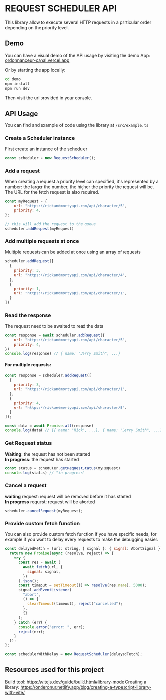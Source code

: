 # REQUEST SCHEDULER API

This library allow to execute several HTTP requests in a particular order depending on the priority level.


## Demo
You can have a visual demo of the API usage by visiting the demo App: [ordonnanceur-canal.vercel.app](https://ordonnanceur-canal.vercel.app/)

Or by starting the app locally:
```sh
cd demo
npm install
npm run dev
```
Then visit the url provided in your console.

## API Usage

You can find and example of code using the library at `/src/example.ts`

### Create a Scheduler instance
First create an instance of the scheduler

```js
const scheduler = new RequestScheduler();
```

### Add a request
When creating a request a priority level can specified, it's represented by a number: the larger the number, the higher the priority the request will be.
The URL for the fetch request is also required.
```js
const myRequest = {
    url: "https://rickandmortyapi.com/api/character/5",
    priority: 4,
};

// this will add the request to the queue
scheduler.addRequest(myRequest)
```

### Add multiple requests at once

Multiple requests can be added at once using an array of requests

```js
scheduler.addRequest([
  {
    priority: 3,
    url: "https://rickandmortyapi.com/api/character/4",
  },
  {
    priority: 1,
    url: "https://rickandmortyapi.com/api/character/1",
  }
]) 
```


### Read the response
The request need to be awaited to read the data
```js
const response = await scheduler.addRequest({
    url: "https://rickandmortyapi.com/api/character/5",
    priority: 4,
})
console.log(response) // { name: "Jerry Smith", ...}
```

#### For multiple requests: 
```js
const response = scheduler.addRequest([
  {
    priority: 3,
    url: "https://rickandmortyapi.com/api/character/1",
  },
  {
    priority: 4,
    url: "https://rickandmortyapi.com/api/character/5",
  }
]);

const data = await Promise.all(response)
console.log(data) // [{ name: "Rick", ...}, { name: "Jerry Smith", ...}]
```

### Get Request status
**Waiting**: the request has not been started  
**In progress**: the request has started  

```js
const status = scheduler.getRequestStatus(myRequest)
console.log(status) // "in progress"
```

### Cancel a request
 **waiting** request: request will be removed before it has started  
 **In progress** request: request will be aborted


```js
scheduler.cancelRequest(myRequest);
```




### Provide custom fetch function

You can also provide custom fetch function if you have specific needs, for example if you want to delay every requests
to make the debugging easier.

```js
const delayedFetch = (url: string, { signal }: { signal: AbortSignal }) => {
  return new Promise(async (resolve, reject) => {
    try {
      const res = await (
        await fetch(url, {
          signal: signal,
        })
      ).json();
      const timeout = setTimeout(() => resolve(res.name), 5000);
      signal.addEventListener(
        "abort",
        () => {
          clearTimeout(timeout), reject("cancelled");
        },
        {}
      );
    } catch (err) {
      console.error("error: ", err);
      reject(err);
    }
  });
};

const schedulerWithDelay = new RequestScheduler(delayedFetch);
```






## Resources used for this project

Build tool: https://vitejs.dev/guide/build.html#library-mode
Creating a library: https://onderonur.netlify.app/blog/creating-a-typescript-library-with-vite/
